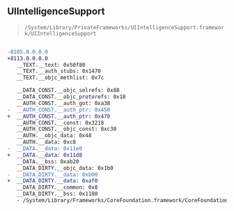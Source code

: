 ## UIIntelligenceSupport

> `/System/Library/PrivateFrameworks/UIIntelligenceSupport.framework/UIIntelligenceSupport`

```diff

-8105.0.0.0.0
+8113.0.0.0.0
   __TEXT.__text: 0x50f80
   __TEXT.__auth_stubs: 0x1470
   __TEXT.__objc_methlist: 0x7c

   __DATA_CONST.__objc_selrefs: 0x88
   __DATA_CONST.__objc_protorefs: 0x18
   __AUTH_CONST.__auth_got: 0xa38
-  __AUTH_CONST.__auth_ptr: 0x450
+  __AUTH_CONST.__auth_ptr: 0x470
   __AUTH_CONST.__const: 0x3218
   __AUTH_CONST.__objc_const: 0xc30
   __AUTH.__objc_data: 0x48
   __AUTH.__data: 0xc8
-  __DATA.__data: 0x11e0
+  __DATA.__data: 0x11d8
   __DATA.__bss: 0xab20
   __DATA_DIRTY.__objc_data: 0x1b0
-  __DATA_DIRTY.__data: 0xb00
+  __DATA_DIRTY.__data: 0xaf0
   __DATA_DIRTY.__common: 0x8
   __DATA_DIRTY.__bss: 0x1180
   - /System/Library/Frameworks/CoreFoundation.framework/CoreFoundation

```
